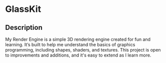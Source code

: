 # GlassKit

## Description
My Render Engine is a simple 3D rendering engine created for fun and learning. It’s built to help me understand the basics of graphics programming, including shapes, shaders, and textures. This project is open to improvements and additions, and it's easy to extend as I learn more.
